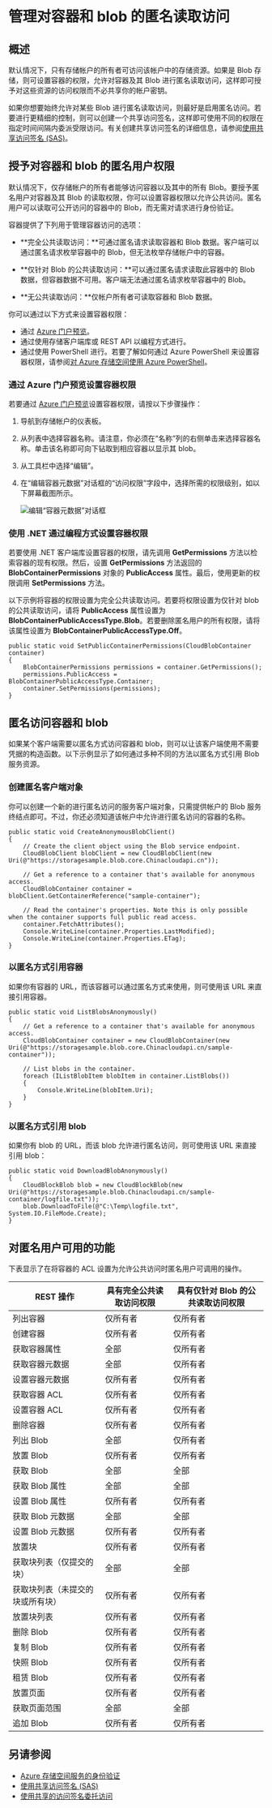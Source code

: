 <properties 
	pageTitle="管理对容器和 blob 的匿名读取访问 | Azure" 
	description="了解如何使容器和 blob 可供匿名访问，以及如何对其进行程序式访问。" 
	services="storage" 
	documentationCenter="" 
	authors="tamram" 
	manager="jdial" 
	editor=""/>

<tags 
	ms.service="storage" 
	ms.workload="storage" 
	ms.tgt_pltfrm="na" 
	ms.devlang="na" 
	ms.topic="article" 
	ms.date="09/07/2016"
	wacn.date="10/10/2016"
	ms.author="tamram"/>

# 管理对容器和 blob 的匿名读取访问

## 概述

默认情况下，只有存储帐户的所有者可访问该帐户中的存储资源。如果是 Blob 存储，则可设置容器的权限，允许对容器及其 Blob 进行匿名读取访问，这样即可授予对这些资源的访问权限而不必共享你的帐户密钥。

如果你想要始终允许对某些 Blob 进行匿名读取访问，则最好是启用匿名访问。若要进行更精细的控制，则可以创建一个共享访问签名，这样即可使用不同的权限在指定时间间隔内委派受限访问。有关创建共享访问签名的详细信息，请参阅[使用共享访问签名 (SAS)](/documentation/articles/storage-dotnet-shared-access-signature-part-1/)。

## 授予对容器和 blob 的匿名用户权限

默认情况下，仅存储帐户的所有者能够访问容器以及其中的所有 Blob。要授予匿名用户对容器及其 Blob 的读取权限，你可以设置容器权限以允许公共访问。匿名用户可以读取可公开访问的容器中的 Blob，而无需对请求进行身份验证。

容器提供了下列用于管理容器访问的选项：

- **完全公共读取访问：**可通过匿名请求读取容器和 Blob 数据。客户端可以通过匿名请求枚举容器中的 Blob，但无法枚举存储帐户中的容器。

- **仅针对 Blob 的公共读取访问：**可以通过匿名请求读取此容器中的 Blob 数据，但容器数据不可用。客户端无法通过匿名请求枚举容器中的 Blob。

- **无公共读取访问：**仅帐户所有者可读取容器和 Blob 数据。

你可以通过以下方式来设置容器权限：

- 通过 [Azure 门户预览](https://portal.azure.cn)。
- 通过使用存储客户端库或 REST API 以编程方式进行。
- 通过使用 PowerShell 进行。若要了解如何通过 Azure PowerShell 来设置容器权限，请参阅[对 Azure 存储空间使用 Azure PowerShell](/documentation/articles/storage-powershell-guide-full#how-to-manage-azure-blobs/)。

### 通过 Azure 门户预览设置容器权限

若要通过 [Azure 门户预览](https://portal.azure.cn)设置容器权限，请按以下步骤操作：

1. 导航到存储帐户的仪表板。
2. 从列表中选择容器名称。请注意，你必须在“名称”列的右侧单击来选择容器名称。单击该名称即可向下钻取到相应容器以显示其 blob。
3. 从工具栏中选择“编辑”。
4. 在“编辑容器元数据”对话框的“访问权限”字段中，选择所需的权限级别，如以下屏幕截图所示。

	![编辑“容器元数据”对话框](./media/storage-manage-access-to-resources/storage-manage-access-to-resources-1.png)

### 使用 .NET 通过编程方式设置容器权限

若要使用 .NET 客户端库设置容器的权限，请先调用 **GetPermissions** 方法以检索容器的现有权限。然后，设置 **GetPermissions** 方法返回的 **BlobContainerPermissions** 对象的 **PublicAccess** 属性。最后，使用更新的权限调用 **SetPermissions** 方法。

以下示例将容器的权限设置为完全公共读取访问。若要将权限设置为仅针对 blob 的公共读取访问，请将 **PublicAccess** 属性设置为 **BlobContainerPublicAccessType.Blob**。若要删除匿名用户的所有权限，请将该属性设置为 **BlobContainerPublicAccessType.Off**。

    public static void SetPublicContainerPermissions(CloudBlobContainer container)
    {
        BlobContainerPermissions permissions = container.GetPermissions();
        permissions.PublicAccess = BlobContainerPublicAccessType.Container;
        container.SetPermissions(permissions);
    }

## 匿名访问容器和 blob

如果某个客户端需要以匿名方式访问容器和 blob，则可以让该客户端使用不需要凭据的构造函数。以下示例显示了如何通过多种不同的方法以匿名方式引用 Blob 服务资源。

### 创建匿名客户端对象

你可以创建一个新的进行匿名访问的服务客户端对象，只需提供帐户的 Blob 服务终结点即可。不过，你还必须知道该帐户中允许进行匿名访问的容器的名称。

    public static void CreateAnonymousBlobClient()
    {
        // Create the client object using the Blob service endpoint.
        CloudBlobClient blobClient = new CloudBlobClient(new Uri(@"https://storagesample.blob.core.Chinacloudapi.cn"));

        // Get a reference to a container that's available for anonymous access.
        CloudBlobContainer container = blobClient.GetContainerReference("sample-container");

        // Read the container's properties. Note this is only possible when the container supports full public read access.
        container.FetchAttributes();
        Console.WriteLine(container.Properties.LastModified);
        Console.WriteLine(container.Properties.ETag);
    }

### 以匿名方式引用容器

如果你有容器的 URL，而该容器可以通过匿名方式来使用，则可使用该 URL 来直接引用容器。

    public static void ListBlobsAnonymously()
    {
        // Get a reference to a container that's available for anonymous access.
        CloudBlobContainer container = new CloudBlobContainer(new Uri(@"https://storagesample.blob.core.Chinacloudapi.cn/sample-container"));

        // List blobs in the container.
        foreach (IListBlobItem blobItem in container.ListBlobs())
        {
            Console.WriteLine(blobItem.Uri);
        }
    }


### 以匿名方式引用 blob

如果你有 blob 的 URL，而该 blob 允许进行匿名访问，则可使用该 URL 来直接引用 blob：

    public static void DownloadBlobAnonymously()
    {
        CloudBlockBlob blob = new CloudBlockBlob(new Uri(@"https://storagesample.blob.Chinacloudapi.cn/sample-container/logfile.txt"));
        blob.DownloadToFile(@"C:\Temp\logfile.txt", System.IO.FileMode.Create);
    }

## 对匿名用户可用的功能

下表显示了在将容器的 ACL 设置为允许公共访问时匿名用户可调用的操作。

| REST 操作 | 具有完全公共读取访问权限 | 具有仅针对 Blob 的公共读取访问权限 |
|--------------------------------------------------------|-----------------------------------------|---------------------------------------------------|
| 列出容器 | 仅所有者 | 仅所有者 |
| 创建容器 | 仅所有者 | 仅所有者 |
| 获取容器属性 | 全部 | 仅所有者 |
| 获取容器元数据 | 全部 | 仅所有者 |
| 设置容器元数据 | 仅所有者 | 仅所有者 |
| 获取容器 ACL | 仅所有者 | 仅所有者 |
| 设置容器 ACL | 仅所有者 | 仅所有者 |
| 删除容器 | 仅所有者 | 仅所有者 |
| 列出 Blob | 全部 | 仅所有者 |
| 放置 Blob | 仅所有者 | 仅所有者 |
| 获取 Blob | 全部 | 全部 |
| 获取 Blob 属性 | 全部 | 全部 |
| 设置 Blob 属性 | 仅所有者 | 仅所有者 |
| 获取 Blob 元数据 | 全部 | 全部 |
| 设置 Blob 元数据 | 仅所有者 | 仅所有者 |
| 放置块 | 仅所有者 | 仅所有者 |
| 获取块列表（仅提交的块） | 全部 | 全部 |
| 获取块列表（未提交的块或所有块） | 仅所有者 | 仅所有者 |
| 放置块列表 | 仅所有者 | 仅所有者 |
| 删除 Blob | 仅所有者 | 仅所有者 |
| 复制 Blob | 仅所有者 | 仅所有者 |
| 快照 Blob | 仅所有者 | 仅所有者 |
| 租赁 Blob | 仅所有者 | 仅所有者 |
| 放置页面 | 仅所有者 | 仅所有者 |
| 获取页面范围 | 全部 | 全部 |
| 追加 Blob | 仅所有者 | 仅所有者 |


## 另请参阅

- [Azure 存储空间服务的身份验证](https://msdn.microsoft.com/zh-cn/library/azure/dd179428.aspx)
- [使用共享访问签名 (SAS)](/documentation/articles/storage-dotnet-shared-access-signature-part-1/)
- [使用共享的访问签名委托访问](https://msdn.microsoft.com/zh-cn/library/azure/ee395415.aspx)

<!---HONumber=Mooncake_0926_2016-->